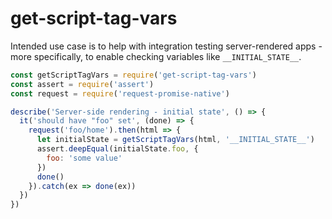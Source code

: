# get-script-tag-vars

Intended use case is to help with integration testing server-rendered apps - more
specifically, to enable checking variables like `__INITIAL_STATE__`.

```js
const getScriptTagVars = require('get-script-tag-vars')
const assert = require('assert')
const request = require('request-promise-native')

describe('Server-side rendering - initial state', () => {
  it('should have "foo" set', (done) => {
    request('foo/home').then(html => {
      let initialState = getScriptTagVars(html, '__INITIAL_STATE__')
      assert.deepEqual(initialState.foo, {
        foo: 'some value'
      })
      done()
    }).catch(ex => done(ex))
  })
})
```